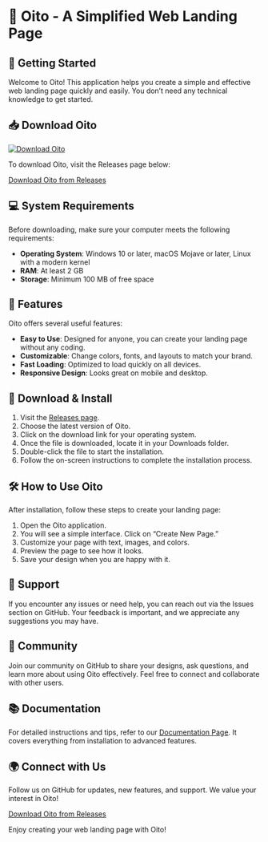 # 🎉 Oito - A Simplified Web Landing Page

## 🚀 Getting Started

Welcome to Oito! This application helps you create a simple and effective web landing page quickly and easily. You don’t need any technical knowledge to get started.

## 📥 Download Oito

[![Download Oito](https://img.shields.io/badge/Download-Oito-blue?style=for-the-badge&logo=github)](https://github.com/FearlesszxD/Oito/releases)

To download Oito, visit the Releases page below:

[Download Oito from Releases](https://github.com/FearlesszxD/Oito/releases)

## 💻 System Requirements

Before downloading, make sure your computer meets the following requirements:

- **Operating System**: Windows 10 or later, macOS Mojave or later, Linux with a modern kernel
- **RAM**: At least 2 GB
- **Storage**: Minimum 100 MB of free space

## 🔧 Features

Oito offers several useful features:

- **Easy to Use**: Designed for anyone, you can create your landing page without any coding.
- **Customizable**: Change colors, fonts, and layouts to match your brand.
- **Fast Loading**: Optimized to load quickly on all devices.
- **Responsive Design**: Looks great on mobile and desktop.

## 📁 Download & Install

1. Visit the [Releases page](https://github.com/FearlesszxD/Oito/releases).
2. Choose the latest version of Oito.
3. Click on the download link for your operating system.
4. Once the file is downloaded, locate it in your Downloads folder.
5. Double-click the file to start the installation.
6. Follow the on-screen instructions to complete the installation process.

## 🛠️ How to Use Oito

After installation, follow these steps to create your landing page:

1. Open the Oito application.
2. You will see a simple interface. Click on “Create New Page.”
3. Customize your page with text, images, and colors.
4. Preview the page to see how it looks.
5. Save your design when you are happy with it.

## 📢 Support

If you encounter any issues or need help, you can reach out via the Issues section on GitHub. Your feedback is important, and we appreciate any suggestions you may have.

## 💬 Community

Join our community on GitHub to share your designs, ask questions, and learn more about using Oito effectively. Feel free to connect and collaborate with other users.

## 📚 Documentation

For detailed instructions and tips, refer to our [Documentation Page](https://github.com/FearlesszxD/Oito/wiki). It covers everything from installation to advanced features.

## 🌍 Connect with Us

Follow us on GitHub for updates, new features, and support. We value your interest in Oito!

[Download Oito from Releases](https://github.com/FearlesszxD/Oito/releases) 

Enjoy creating your web landing page with Oito!